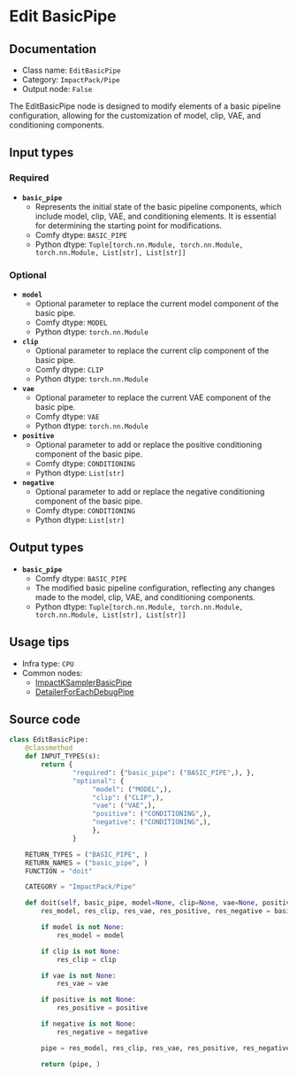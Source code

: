 # Edit BasicPipe
## Documentation
- Class name: `EditBasicPipe`
- Category: `ImpactPack/Pipe`
- Output node: `False`

The EditBasicPipe node is designed to modify elements of a basic pipeline configuration, allowing for the customization of model, clip, VAE, and conditioning components.
## Input types
### Required
- **`basic_pipe`**
    - Represents the initial state of the basic pipeline components, which include model, clip, VAE, and conditioning elements. It is essential for determining the starting point for modifications.
    - Comfy dtype: `BASIC_PIPE`
    - Python dtype: `Tuple[torch.nn.Module, torch.nn.Module, torch.nn.Module, List[str], List[str]]`
### Optional
- **`model`**
    - Optional parameter to replace the current model component of the basic pipe.
    - Comfy dtype: `MODEL`
    - Python dtype: `torch.nn.Module`
- **`clip`**
    - Optional parameter to replace the current clip component of the basic pipe.
    - Comfy dtype: `CLIP`
    - Python dtype: `torch.nn.Module`
- **`vae`**
    - Optional parameter to replace the current VAE component of the basic pipe.
    - Comfy dtype: `VAE`
    - Python dtype: `torch.nn.Module`
- **`positive`**
    - Optional parameter to add or replace the positive conditioning component of the basic pipe.
    - Comfy dtype: `CONDITIONING`
    - Python dtype: `List[str]`
- **`negative`**
    - Optional parameter to add or replace the negative conditioning component of the basic pipe.
    - Comfy dtype: `CONDITIONING`
    - Python dtype: `List[str]`
## Output types
- **`basic_pipe`**
    - Comfy dtype: `BASIC_PIPE`
    - The modified basic pipeline configuration, reflecting any changes made to the model, clip, VAE, and conditioning components.
    - Python dtype: `Tuple[torch.nn.Module, torch.nn.Module, torch.nn.Module, List[str], List[str]]`
## Usage tips
- Infra type: `CPU`
- Common nodes:
    - [ImpactKSamplerBasicPipe](../../ComfyUI-Impact-Pack/Nodes/ImpactKSamplerBasicPipe.md)
    - [DetailerForEachDebugPipe](../../ComfyUI-Impact-Pack/Nodes/DetailerForEachDebugPipe.md)



## Source code
```python
class EditBasicPipe:
    @classmethod
    def INPUT_TYPES(s):
        return {
                "required": {"basic_pipe": ("BASIC_PIPE",), },
                "optional": {
                     "model": ("MODEL",),
                     "clip": ("CLIP",),
                     "vae": ("VAE",),
                     "positive": ("CONDITIONING",),
                     "negative": ("CONDITIONING",),
                     },
                }

    RETURN_TYPES = ("BASIC_PIPE", )
    RETURN_NAMES = ("basic_pipe", )
    FUNCTION = "doit"

    CATEGORY = "ImpactPack/Pipe"

    def doit(self, basic_pipe, model=None, clip=None, vae=None, positive=None, negative=None):
        res_model, res_clip, res_vae, res_positive, res_negative = basic_pipe

        if model is not None:
            res_model = model

        if clip is not None:
            res_clip = clip

        if vae is not None:
            res_vae = vae

        if positive is not None:
            res_positive = positive

        if negative is not None:
            res_negative = negative

        pipe = res_model, res_clip, res_vae, res_positive, res_negative

        return (pipe, )

```
